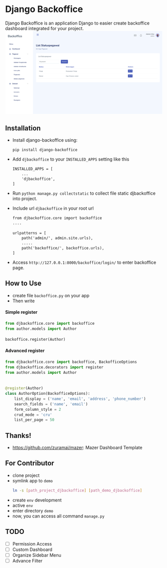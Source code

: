 # Django Backoffice

Django Backoffice is an application Django to easier create backoffice dashboard integrated for your project.
![img](https://github.com/irfanpule/django-backoffice/blob/main/docs/screnshots/ss1.png?raw=true)
 
## Installation
- Install django-backoffice using:
    ```
    pip install django-backoffice
    ```

- Add `djbackoffice` to your `INSTALLED_APPS` setting like this
    ```
    INSTALLED_APPS = [
        ...
        'djbackoffice',
    ]
    ```
- Run `python manage.py collectstatic` to collect file static djbackoffice into project.
- Include url `djbackoffice` in your root url
    ```
    from djbackoffice.core import backoffice
    ....

    urlpatterns = [
        path('admin/', admin.site.urls),
        .....
        path('backoffice/', backoffice.urls),
    ]
    ```
  
- Access `http://127.0.0.1:8000/backoffice/login/` to enter backoffice page.

## How to Use
- create file `backoffice.py` on your app
- Then write
#### Simple register
```python
from djbackoffice.core import backoffice
from author.models import Author

backoffice.register(Author)
```
#### Advanced register
```python
from djbackoffice.core import backoffice, BackofficeOptions
from djbackoffice.decorators import register
from author.models import Author


@register(Author)
class AuthorOption(BackofficeOptions):
    list_display = ('name', 'email', 'address', 'phone_number')
    search_fields = ('name', 'email')
    form_column_style = 2
    crud_mode = 'cru'
    list_per_page = 50
```

## Thanks!
- https://github.com/zuramai/mazer: Mazer Dashboard Template

## For Contributor
- clone project
- symlink app to `demo`
  ```bash
  ln -s [path_project_djbackoffice] [path_demo_djbackoffice]
  ```
- create `env` development
- active `env`
- enter directory `demo`
- now, you can access all command `manage.py`

## TODO
- [ ] Permission Access
- [ ] Custom Dashboard
- [ ] Organize Sidebar Menu
- [ ] Advance Filter

